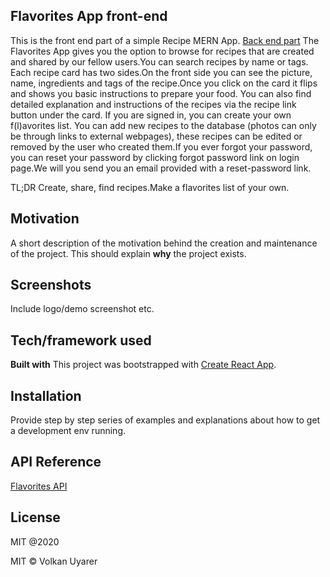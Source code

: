 ## Flavorites App front-end

This is the front end part of a simple Recipe MERN App.
[Back end part](https://github.com/voldev8/recipes-api)
The Flavorites App gives you the option to browse for recipes that are created and shared by our fellow users.You can search recipes by name or tags.
Each recipe card has two sides.On the front side you can see the picture, name, ingredients and tags of the recipe.Once you click on the card it flips
and shows you basic instructions to prepare your food. You can also find detailed explanation and instructions of the recipes via the recipe
link button under the card. If you are signed in, you can create your own f(l)avorites list. You can add new recipes to the database (photos can only be
through links to external webpages), these recipes can be edited or removed by the user who created them.If you ever forgot your password, you can reset your
password by clicking forgot password link on login page.We will you send you an email provided with a reset-password link.

TL;DR
Create, share, find recipes.Make a flavorites list of your own.

## Motivation

A short description of the motivation behind the creation and maintenance of the project. This should explain **why** the project exists.

## Screenshots

Include logo/demo screenshot etc.

## Tech/framework used

<b>Built with</b>
This project was bootstrapped with [Create React App](https://github.com/facebook/create-react-app).

## Installation

Provide step by step series of examples and explanations about how to get a development env running.

## API Reference

[Flavorites API](https://github.com/voldev8/recipes-api)

## License

MIT @2020

MIT © Volkan Uyarer
